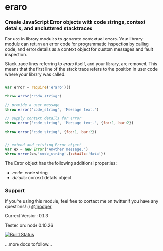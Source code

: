 eraro
=====

### Create JavaScript Error objects with code strings, context details, and uncluttered stacktraces

For use in library modules to generate contextual errors. Your library
module can return an error code for programmatic inspection by calling
code, and error details as a context object for custom messages and
fault inspection.

Stack trace lines referring to _eraro_ itself, and your library, are
removed. This means that the first line of the stack trace refers to
the position in user code where your library was called.



```JavaScript

var error = require('eraro')()

throw error('code_string')

// provide a user message
throw error('code_string', 'Message text.')

// supply context details for error
throw error('code_string', 'Message text.', {foo:1, bar:2})

throw error('code_string', {foo:1, bar:2})


// extend and existing Error object
var ex = new Error('Another message.')
throw error(ex,'code_string',{details:'data'})
```

The Error object has the following additional properties:

  * _code_: code string
  * _details_: context details object




### Support

If you're using this module, feel free to contact me on twitter if you have any questions! :) [@rjrodger](http://twitter.com/rjrodger)

Current Version: 0.1.3

Tested on: node 0.10.26

[![Build Status](https://travis-ci.org/rjrodger/eraro.png?branch=master)](https://travis-ci.org/rjrodger/eraro)



...more docs to follow...
